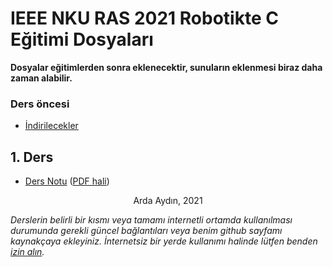 # IEEE NKU RAS 2021 Robotikte C Eğitimi Dosyaları

**Dosyalar eğitimlerden sonra eklenecektir, sunuların eklenmesi biraz daha zaman alabilir.**

### Ders öncesi
- [İndirilecekler](./Indirilecekler.md)

## 1. Ders
- [Ders Notu](./Ders-1.md) \([PDF hali](./Ders-1.pdf)\)


<center> Arda Aydın, 2021</center>

_Derslerin belirli bir kısmı veya tamamı internetli ortamda kullanılması durumunda gerekli güncel bağlantıları veya benim github sayfamı kaynakçaya ekleyiniz._
_İnternetsiz bir yerde kullanımı halinde lütfen benden [izin alın](mailto:arda.aydin@operationsilkscarf.com?subject=Dersinizin%20tamam%C4%B1n%C4%B1%20veya%20bir%20par%C3%A7as%C4%B1n%C4%B1%20kullanmak%20istiyorum&body=Merhaba%20Arda%2C%0D%0A%0D%0Ahttps%3A%2F%2Fgithub.com%2FAbrifq%2Fras-c-egitimi%2F%20adresindeki%20dersinizi%20%C5%9Fu%20ama%C3%A7la%20kullanmak%20istiyorum%3A)._

